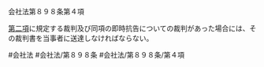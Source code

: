 会社法第８９８条第４項

[第二項](会社法＿＿＿＿第８９８条第２項)に規定する裁判及び同項の即時抗告についての裁判があった場合には、その裁判書を当事者に送達しなければならない。

#会社法
#会社法/第８９８条
#会社法/第８９８条/第４項
